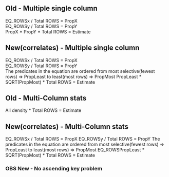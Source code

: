 ## Old - Multiple single column
EQ_ROWSx / Total ROWS = PropX  
EQ_ROWSy / Total ROWS = PropY  
PropX * PropY * Total ROWS = Estimate

##  New(correlates) - Multiple single column
EQ_ROWSx / Total ROWS = PropX  
EQ_ROWSy / Total ROWS = PropY  
The predicates in the equation are ordered from most selective(fewest rows) => PropLeast to least(most rows) => PropMost
PropLeast * SQRT(PropMost) * Total ROWS = Estimate

## Old - Multi-Column stats
All density * Total ROWS = Estimate

##  New(correlates) - Multi-Column stats
EQ_ROWSx / Total ROWS = PropX
EQ_ROWSy / Total ROWS = PropY
The predicates in the equation are ordered from most selective(fewest rows) => PropLeast to least(most rows)  => PropMost
EQ_ROWSPropLeast * SQRT(PropMost) * Total ROWS = Estimate

### OBS New - No ascending key problem

